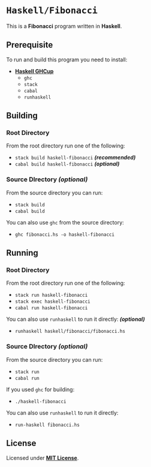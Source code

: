 # `Haskell/Fibonacci`

This is a **Fibonacci** program written in **Haskell**.

## Prerequisite

To run and build this program you need to install:

* [**Haskell GHCup**](https://www.haskell.org/ghcup/install/)
  * `ghc`
  * `stack`
  * `cabal`
  * `runhaskell`


## Building

### Root Directory

From the root directory run one of the following:

* `stack build haskell-fibonacci` _**(recommended)**_
* `cabal build haskell-fibonacci` _**(optional)**_

### Source DIrectory _(optional)_

From the source directory you can run:

* `stack build`
* `cabal build`

You can also use `ghc` from the source directory:

* `ghc fibonacci.hs -o haskell-fibonacci`

## Running

### Root Directory

From the root directory run one of the following:

* `stack run haskell-fibonacci`
* `stack exec haskell-fibonacci`
* `cabal run haskell-fibonacci`

You can also use `runhaskell` to run it directly: _**(optional)**_

* `runhaskell haskell/fibonacci/fibonacci.hs`

### Source DIrectory _(optional)_

From the source directory you can run:

* `stack run`
* `cabal run`

If you used `ghc` for building:

* `./haskell-fibonacci`

You can also use `runhaskell` to run it directly:

* `run-haskell fibonacci.hs`

## License

Licensed under [**MIT License**](https://github.com/altersabeh/codes/blob/main/LICENSE).
